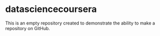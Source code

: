 datasciencecoursera
===================

This is an empty repository created to demonstrate the ability to make a repository on GitHub. 
